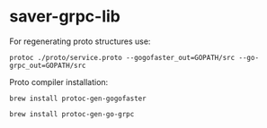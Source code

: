 # saver-grpc-lib

For regenerating proto structures use:

```
protoc ./proto/service.proto --gogofaster_out=GOPATH/src --go-grpc_out=GOPATH/src
```

Proto compiler installation:

```
brew install protoc-gen-gogofaster
```

```
brew install protoc-gen-go-grpc 
```
